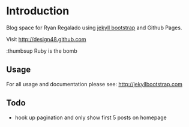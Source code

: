 # Introduction

Blog space for Ryan Regalado using [jekyll bootstrap](http://jekyllbootstrap.com) and Github Pages.

Visit <http://design48.github.com>

:thumbsup Ruby is the bomb

## Usage

For all usage and documentation please see: <http://jekyllbootstrap.com>


## Todo

* hook up pagination and only show first 5 posts on homepage

